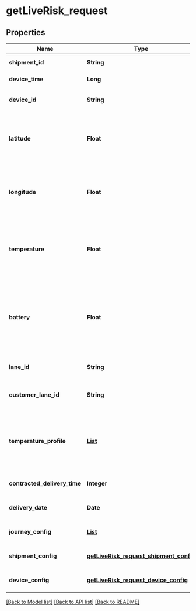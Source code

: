 # getLiveRisk_request
## Properties

| Name | Type | Description | Notes |
|------------ | ------------- | ------------- | -------------|
| **shipment\_id** | **String** | Unique identifier for the shipment | [default to null] |
| **device\_time** | **Long** | Device timestamp in epoch time | [default to null] |
| **device\_id** | **String** | Unique identifier for the device | [optional] [default to null] |
| **latitude** | **Float** | Latitude of the current location. If missing, only temperature_impact will be present in the output response. | [optional] [default to null] |
| **longitude** | **Float** | Longitude of the current location. If missing, only temperature_impact will be present in the output response. | [optional] [default to null] |
| **temperature** | **Float** | Current temperature in Celsius. If missing, only delivery_impact and external_impact will be present in the output response. | [optional] [default to null] |
| **battery** | **Float** | Current battery in percentage. If missing, only delivery_impact, external_impact and temperature_impact will be present in the output response. | [optional] [default to null] |
| **lane\_id** | **String** | Lane identifier or name. | [optional] [default to null] |
| **customer\_lane\_id** | **String** | Customer lane ID can be input as an alternative for lane_id. | [optional] [default to null] |
| **temperature\_profile** | [**List**](getLiveRisk_request_temperature_profile_inner.md) | Temperature profile data. List of dictionaries with temperature range information.  Not mandatory if temperature is missing. | [optional] [default to null] |
| **contracted\_delivery\_time** | **Integer** | Contracted transit time in minutes. | [optional] [default to null] |
| **delivery\_date** | **Date** | Delivery date and time in UTC. | [optional] [default to null] |
| **journey\_config** | [**List**](getLiveRisk_request_journey_config_inner.md) |  | [optional] [default to null] |
| **shipment\_config** | [**getLiveRisk_request_shipment_config**](getLiveRisk_request_shipment_config.md) |  | [optional] [default to null] |
| **device\_config** | [**getLiveRisk_request_device_config**](getLiveRisk_request_device_config.md) |  | [optional] [default to null] |

[[Back to Model list]](../README.md#documentation-for-models) [[Back to API list]](../README.md#documentation-for-api-endpoints) [[Back to README]](../README.md)

